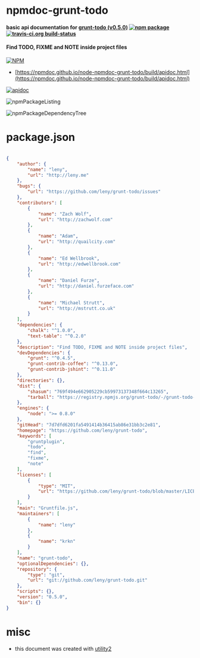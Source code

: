 # npmdoc-grunt-todo

#### basic api documentation for  [grunt-todo (v0.5.0)](https://github.com/leny/grunt-todo)  [![npm package](https://img.shields.io/npm/v/npmdoc-grunt-todo.svg?style=flat-square)](https://www.npmjs.org/package/npmdoc-grunt-todo) [![travis-ci.org build-status](https://api.travis-ci.org/npmdoc/node-npmdoc-grunt-todo.svg)](https://travis-ci.org/npmdoc/node-npmdoc-grunt-todo)

#### Find TODO, FIXME and NOTE inside project files

[![NPM](https://nodei.co/npm/grunt-todo.png?downloads=true&downloadRank=true&stars=true)](https://www.npmjs.com/package/grunt-todo)

- [https://npmdoc.github.io/node-npmdoc-grunt-todo/build/apidoc.html](https://npmdoc.github.io/node-npmdoc-grunt-todo/build/apidoc.html)

[![apidoc](https://npmdoc.github.io/node-npmdoc-grunt-todo/build/screenCapture.buildCi.browser.%252Ftmp%252Fbuild%252Fapidoc.html.png)](https://npmdoc.github.io/node-npmdoc-grunt-todo/build/apidoc.html)

![npmPackageListing](https://npmdoc.github.io/node-npmdoc-grunt-todo/build/screenCapture.npmPackageListing.svg)

![npmPackageDependencyTree](https://npmdoc.github.io/node-npmdoc-grunt-todo/build/screenCapture.npmPackageDependencyTree.svg)



# package.json

```json

{
    "author": {
        "name": "leny",
        "url": "http://leny.me"
    },
    "bugs": {
        "url": "https://github.com/leny/grunt-todo/issues"
    },
    "contributors": [
        {
            "name": "Zach Wolf",
            "url": "http://zachwolf.com"
        },
        {
            "name": "Adam",
            "url": "http://quailcity.com"
        },
        {
            "name": "Ed Wellbrook",
            "url": "http://edwellbrook.com"
        },
        {
            "name": "Daniel Furze",
            "url": "http://daniel.furzeface.com"
        },
        {
            "name": "Michael Strutt",
            "url": "http://mstrutt.co.uk"
        }
    ],
    "dependencies": {
        "chalk": "^1.0.0",
        "text-table": "^0.2.0"
    },
    "description": "Find TODO, FIXME and NOTE inside project files",
    "devDependencies": {
        "grunt": "^0.4.5",
        "grunt-contrib-coffee": "^0.13.0",
        "grunt-contrib-jshint": "^0.11.0"
    },
    "directories": {},
    "dist": {
        "shasum": "769f494e662905229cb59973137348f664c13265",
        "tarball": "https://registry.npmjs.org/grunt-todo/-/grunt-todo-0.5.0.tgz"
    },
    "engines": {
        "node": ">= 0.8.0"
    },
    "gitHead": "7d7dfd6201fa5491414b36415ab86e31bb3c2e81",
    "homepage": "https://github.com/leny/grunt-todo",
    "keywords": [
        "gruntplugin",
        "todo",
        "find",
        "fixme",
        "note"
    ],
    "licenses": [
        {
            "type": "MIT",
            "url": "https://github.com/leny/grunt-todo/blob/master/LICENSE-MIT"
        }
    ],
    "main": "Gruntfile.js",
    "maintainers": [
        {
            "name": "leny"
        },
        {
            "name": "krkn"
        }
    ],
    "name": "grunt-todo",
    "optionalDependencies": {},
    "repository": {
        "type": "git",
        "url": "git://github.com/leny/grunt-todo.git"
    },
    "scripts": {},
    "version": "0.5.0",
    "bin": {}
}
```



# misc
- this document was created with [utility2](https://github.com/kaizhu256/node-utility2)
